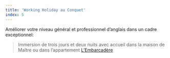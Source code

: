 ```yaml
---
title: 'Working Holiday au Conquet'
index: 5
---
```


Améliorer votre niveau général et professionnel d’anglais dans un cadre exceptionnel:

> Immersion de trois jours et deux nuits avec accueil dans la maison de Maître ou dans
l’appartement [L’Embarcadère](https://www.airbnb.co.uk/rooms/48129938?check_in=2021-12-17&check_out=2021-12-19&guests=1&adults=1&s=67&unique_share_id=0027de02-99c3-497f-b396-21c89af39757)